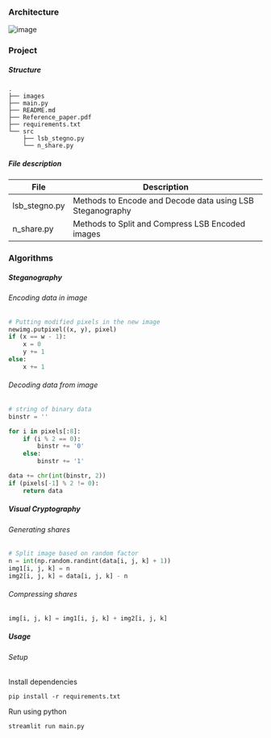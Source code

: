 
### Architecture
![image](https://i.imgur.com/nh0J1Sn.png)

### Project
##### Structure
```
.
├── images
├── main.py
├── README.md
├── Reference_paper.pdf
├── requirements.txt
└── src
    ├── lsb_stegno.py
    └── n_share.py
```

##### File description
| File          | Description                                    |
|---------------|-----------------------------------------------------------|
| lsb_stegno.py | Methods to Encode and Decode data using LSB Steganography |
| n_share.py    | Methods to Split and Compress LSB Encoded images          |

### Algorithms
##### Steganography
###### Encoding data in image
```python
# Putting modified pixels in the new image
newimg.putpixel((x, y), pixel)
if (x == w - 1):
    x = 0
    y += 1
else:
    x += 1
```

###### Decoding data from image
```python
# string of binary data
binstr = ''

for i in pixels[:8]:
    if (i % 2 == 0):
        binstr += '0'
    else:
        binstr += '1'

data += chr(int(binstr, 2))
if (pixels[-1] % 2 != 0):
    return data
```
##### Visual Cryptography
###### Generating shares
```python
# Split image based on random factor
n = int(np.random.randint(data[i, j, k] + 1))
img1[i, j, k] = n
img2[i, j, k] = data[i, j, k] - n
```

###### Compressing shares
```python
img[i, j, k] = img1[i, j, k] + img2[i, j, k]
```

##### Usage
###### Setup
Install dependencies
```
pip install -r requirements.txt
```
Run using python
```
streamlit run main.py
```

